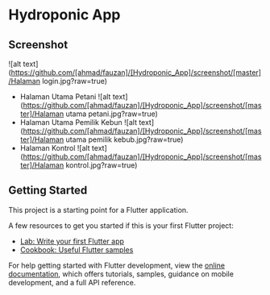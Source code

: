 # Hydroponic App
## Screenshot

![alt text](https://github.com/[ahmad/fauzan]/[Hydroponic_App]/screenshot/[master]/Halaman login.jpg?raw=true)
- Halaman Utama Petani
![alt text](https://github.com/[ahmad/fauzan]/[Hydroponic_App]/screenshot/[master]/Halaman utama petani.jpg?raw=true)
- Halaman Utama Pemilik Kebun
![alt text](https://github.com/[ahmad/fauzan]/[Hydroponic_App]/screenshot/[master]/Halaman utama pemilik kebub.jpg?raw=true)
- Halaman Kontrol
![alt text](https://github.com/[ahmad/fauzan]/[Hydroponic_App]/screenshot/[master]/Halaman kontrol.jpg?raw=true)

## Getting Started

This project is a starting point for a Flutter application.

A few resources to get you started if this is your first Flutter project:

- [Lab: Write your first Flutter app](https://docs.flutter.dev/get-started/codelab)
- [Cookbook: Useful Flutter samples](https://docs.flutter.dev/cookbook)

For help getting started with Flutter development, view the
[online documentation](https://docs.flutter.dev/), which offers tutorials,
samples, guidance on mobile development, and a full API reference.
